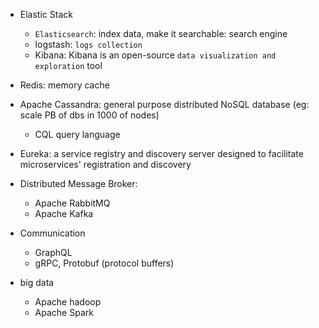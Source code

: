 - Elastic Stack

  - `Elasticsearch`: index data, make it searchable: search engine
  - logstash: `logs collection`
  - Kibana: Kibana is an open-source `data visualization and exploration` tool

- Redis: memory cache
- Apache Cassandra: general purpose distributed NoSQL database (eg: scale PB of dbs in 1000 of nodes)

  - CQL query language

- Eureka: a service registry and discovery server designed to facilitate microservices' registration and discovery

- Distributed Message Broker:

  - Apache RabbitMQ
  - Apache Kafka

- Communication

  - GraphQL
  - gRPC, Protobuf (protocol buffers)

- big data

  - Apache hadoop
  - Apache Spark
